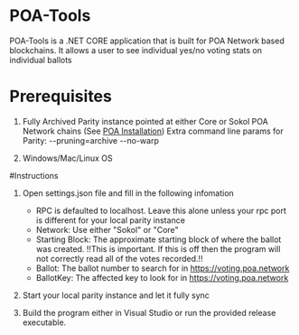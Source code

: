 # POA-Tools

POA-Tools is a .NET CORE application that is built for POA Network based blockchains. It allows a user to see individual yes/no voting stats on individual ballots

# Prerequisites

1. Fully Archived Parity instance pointed at either Core or Sokol POA Network chains
(See [POA Installation](https://github.com/poanetwork/wiki/wiki/POA-Installation))
Extra command line params for Parity: --pruning=archive --no-warp

2. Windows/Mac/Linux OS

#Instructions
1. Open settings.json file and fill in the following infomation
    - RPC is defaulted to localhost. Leave this alone unless your rpc port is different for your local parity instance
    - Network: Use either "Sokol" or "Core"
    - Starting Block: The approximate starting block of where the ballot was created. !!This is important. If this is off then the program will not correctly read all of the votes recorded.!!
    - Ballot: The ballot number to search for in https://voting.poa.network
    - BallotKey: The affected key to look for in https://voting.poa.network

2. Start your local parity instance and let it fully sync
3. Build the program either in Visual Studio or run the provided release executable.